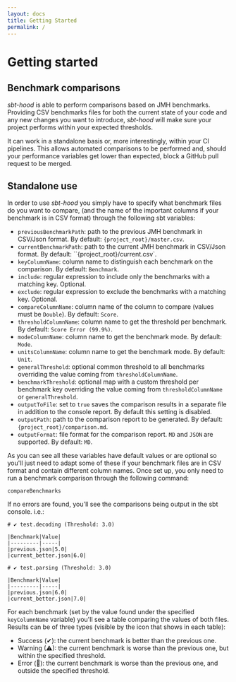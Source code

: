```yaml
---
layout: docs
title: Getting Started
permalink: /
---
```


# Getting started
## Benchmark comparisons

*sbt-hood* is able to perform comparisons based on JMH benchmarks. Providing CSV benchmarks files for
both the current state of your code and any new changes you want to introduce, *sbt-hood* will make
sure your project performs within your expected thresholds.

It can work in a standalone basis or, more interestingly, within your CI pipelines. This allows
automated comparisons to be performed and, should your performance variables get lower than expected,
block a GitHub pull request to be merged.

## Standalone use

In order to use *sbt-hood* you simply have to specify what benchmark files do you want to compare,
(and the name of the important columns if your benchmark is in CSV format) through the following
sbt variables:

* `previousBenchmarkPath`: path to the previous JMH benchmark in CSV/Json format. By default: `{project_root}/master.csv`.
* `currentBenchmarkPath`: path to the current JMH benchmark in CSV/Json format.  By default: ``{project_root}/current.csv`.
* `keyColumnName`: column name to distinguish each benchmark on the comparison. By default: `Benchmark`.
* `include`: regular expression to include only the benchmarks with a matching key. Optional.
* `exclude`: regular expression to exclude the benchmarks with a matching key. Optional.
* `compareColumnName`: column name of the column to compare (values must be `Double`). By default: `Score`.
* `thresholdColumnName`: column name to get the threshold per benchmark. By default: `Score Error (99.9%)`.
* `modeColumnName`: column name to get the benchmark mode. By default: `Mode`.
* `unitsColumnName`: column name to get the benchmark mode. By default: `Unit`.
* `generalThreshold`: optional common threshold to all benchmarks overriding the value coming from `thresholdColumnName`.
* `benchmarkThreshold`: optional map with a custom threshold per benchmark key overriding the value coming from `thresholdColumnName` or `generalThreshold`.
* `outputToFile`: set to `true` saves the comparison results in a separate file in addition to the console report. By default this setting is disabled.
* `outputPath`: path to the comparison report to be generated. By default: `{project_root}/comparison.md`.
* `outputFormat`: file format for the comparison report. `MD` and `JSON` are supported. By default: `MD`.

As you can see all these variables have default values or are optional so you'll just need to adapt
some of these if your benchmark files are in CSV format and contain different column names. Once set
up, you only need to run a benchmark comparison through the following command:

```
compareBenchmarks
```

If no errors are found, you'll see the comparisons being output in the sbt console. i.e.:

```
# ✔ test.decoding (Threshold: 3.0)

|Benchmark|Value|
|---------|-----|
|previous.json|5.0|
|current_better.json|6.0|

# ✔ test.parsing (Threshold: 3.0)

|Benchmark|Value|
|---------|-----|
|previous.json|6.0|
|current_better.json|7.0|
```

For each benchmark (set by the value found under the specified `keyColumnName` variable) you'll see
a table comparing the values of both files. Results can be of three types (visible by the icon that
shows in each table):

* Success (✔): the current benchmark is better than the previous one.
* Warning (⚠): the current benchmark is worse than the previous one, but within the specified threshold.
* Error (🔴): the current benchmark is worse than the previous one, and outside the specified threshold.
